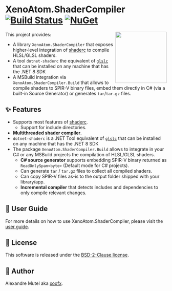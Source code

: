 # XenoAtom.ShaderCompiler [![Build Status](https://github.com/xoofx/XenoAtom.ShaderCompiler/workflows/ci/badge.svg?branch=main)](https://github.com/xoofx/XenoAtom.ShaderCompiler/actions) [![NuGet](https://img.shields.io/nuget/v/XenoAtom.ShaderCompiler.svg)](https://www.nuget.org/packages/XenoAtom.ShaderCompiler/)

<img align="right" width="160px" height="160px" src="https://raw.githubusercontent.com/xoofx/XenoAtom.ShaderCompiler/main/img/XenoAtom.ShaderCompiler.png">

This project provides:

- A library `XenoAtom.ShaderCompiler` that exposes higher-level integration of [shaderc](https://github.com/google/shaderc) to compile HLSL/GLSL shaders.
- A tool `dotnet-shaderc` the equivalent of [`glslc`](https://github.com/google/shaderc/tree/main/glslc) that can be installed on any machine that has the .NET 8 SDK
- A MSBuild integration via `XenoAtom.ShaderCompiler.Build` that allows to compile shaders to SPIR-V binary files, embed them directly in C# (via a built-in Source Generator) or generates `tar`/`tar.gz` files.

## ✨ Features

- Supports most features of [shaderc](https://github.com/google/shaderc).
  - Support for include directories.
- **Multithreaded shader compiler**.
- `dotnet-shaderc` is a .NET Tool equivalent of [`glslc`](https://github.com/google/shaderc/tree/main/glslc) that can be installed on any machine that has the .NET 8 SDK
- The package `XenoAtom.ShaderCompiler.Build` allows to integrate in your C# or any MSBuild projects the compilation of HLSL/GLSL shaders.
  - **C# source generator** supports embedding SPIR-V binary returned as `ReadOnlySpan<byte>` (Default mode for C# projects).
  - Can generate `tar` / `tar.gz` files to collect all compiled shaders.
  - Can copy SPIR-V files as-is to the output folder shipped with your library/app.
  - **Incremental compiler** that detects includes and dependencies to only compile relevant changes.

## 📖 User Guide

For more details on how to use XenoAtom.ShaderCompiler, please visit the [user guide](https://github.com/xoofx/XenoAtom.ShaderCompiler/blob/main/doc/readme.md).

## 🪪 License

This software is released under the [BSD-2-Clause license](https://opensource.org/licenses/BSD-2-Clause). 

## 🤗 Author

Alexandre Mutel aka [xoofx](https://xoofx.github.io).

